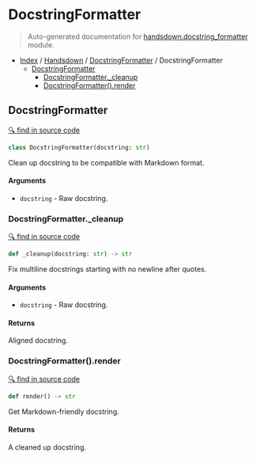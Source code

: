 # DocstringFormatter

> Auto-generated documentation for [handsdown.docstring_formatter](../../handsdown/docstring_formatter.py) module.

- [Index](../README.md#handsdown-index) / [Handsdown](index.md#handsdown) / [DocstringFormatter](#docstringformatter) / DocstringFormatter
  - [DocstringFormatter](#docstringformatter)
    - [DocstringFormatter._cleanup](#docstringformatter_cleanup)
    - [DocstringFormatter().render](#docstringformatterrender)

## DocstringFormatter

[🔍 find in source code](../../handsdown/docstring_formatter.py#l9)

```python
class DocstringFormatter(docstring: str)
```

Clean up docstring to be compatible with Markdown format.

#### Arguments

- `docstring` - Raw docstring.

### DocstringFormatter._cleanup

[🔍 find in source code](../../handsdown/docstring_formatter.py#l23)

```python
def _cleanup(docstring: str) -> str
```

Fix multiline docstrings starting with no newline after quotes.

#### Arguments

- `docstring` - Raw docstring.

#### Returns

Aligned docstring.

### DocstringFormatter().render

[🔍 find in source code](../../handsdown/docstring_formatter.py#l55)

```python
def render() -> str
```

Get Markdown-friendly docstring.

#### Returns

A cleaned up docstring.
